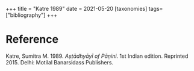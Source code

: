 +++
title = "Katre 1989"
date = 2021-05-20
[taxonomies]
tags=["bibliography"]
+++

# Reference

Katre, Sumitra M. 1989. *Aṣṭādhyāyī of Pāṇini*. 1st Indian edition. Reprinted
2015. Delhi: Motilal Banarsidass Publishers.
